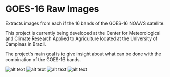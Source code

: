 # GOES-16 Raw Images
Extracts images from each if the 16 bands of the GOES-16 NOAA'S satellite.

This project is currently being developed at the Center for Meteorological and Climate Research Applied to Agriculture located at the University of Campinas in Brazil.

The project's main goal is to give insight about what can be done with the combination of the GOES-16 bands.

![alt text](https://github.com/wesleysatelis/GOES-16/blob/master/Output/Band11/S10635344_201808242330.png)
![alt text](https://github.com/wesleysatelis/GOES-16/blob/master/Output/Band07/S10635339_201808181215.png)
![alt text](https://github.com/wesleysatelis/GOES-16/blob/master/Output/Band03/S10635335_201808191615.png)
![alt text](https://github.com/wesleysatelis/GOES-16/blob/master/Output/Band09/S10635341_201808241245.png)
